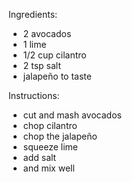 Ingredients:
- 2 avocados
- 1 lime
- 1/2 cup cilantro
- 2 tsp salt
- jalapeño to taste

Instructions:
- cut and mash avocados
- chop cilantro
- chop the jalapeño
- squeeze lime
- add salt
- and mix well
